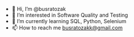 - 👋 Hi, I’m @busratozak
- 👀 I’m interested in Software Quality and Testing
- 🌱 I’m currently learning SQL, Python, Selenium
- 📫 How to reach me busratozakk@gmail.com

<!---
busratozak/busratozak is a ✨ special ✨ repository because its `README.md` (this file) appears on your GitHub profile.
You can click the Preview link to take a look at your changes.
--->
